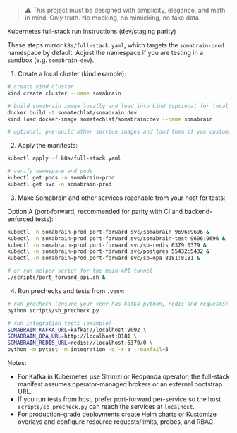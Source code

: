 > :warning: This project must be designed with simplicity, elegance, and math in mind. Only truth. No mocking, no mimicking, no fake data.

Kubernetes full-stack run instructions (dev/staging parity)

These steps mirror `k8s/full-stack.yaml`, which targets the `somabrain-prod` namespace by default. Adjust the namespace if you are testing in a sandbox (e.g. `somabrain-dev`).

1) Create a local cluster (kind example):

```bash
# create kind cluster
kind create cluster --name somabrain

# build somabrain image locally and load into kind (optional for local overrides)
docker build -t somatechlat/somabrain:dev .
kind load docker-image somatechlat/somabrain:dev --name somabrain

# optional: pre-build other service images and load them if you customize manifests
```

2) Apply the manifests:

```bash
kubectl apply -f k8s/full-stack.yaml

# verify namespace and pods
kubectl get pods -n somabrain-prod
kubectl get svc -n somabrain-prod
```

3) Make Somabrain and other services reachable from your host for tests:

Option A (port-forward, recommended for parity with CI and backend-enforced tests):

```bash
kubectl -n somabrain-prod port-forward svc/somabrain 9696:9696 &
kubectl -n somabrain-prod port-forward svc/somabrain-test 9696:9696 &
kubectl -n somabrain-prod port-forward svc/sb-redis 6379:6379 &
kubectl -n somabrain-prod port-forward svc/postgres 55432:5432 &
kubectl -n somabrain-prod port-forward svc/sb-opa 8181:8181 &

# or run helper script for the main API tunnel
./scripts/port_forward_api.sh &
```

4) Run prechecks and tests from `.venv`:

```bash
# run precheck (ensure your venv has kafka-python, redis and requests)
python scripts/sb_precheck.py

# run integration tests (example)
SOMABRAIN_KAFKA_URL=kafka://localhost:9092 \
SOMABRAIN_OPA_URL=http://localhost:8181 \
SOMABRAIN_REDIS_URL=redis://localhost:6379/0 \
python -m pytest -m integration -q -r a --maxfail=5
```

Notes:
- For Kafka in Kubernetes use Strimzi or Redpanda operator; the full-stack manifest assumes operator-managed brokers or an external bootstrap URL.
- If you run tests from host, prefer port-forward per-service so the host `scripts/sb_precheck.py` can reach the services at `localhost`.
- For production-grade deployments create Helm charts or Kustomize overlays and configure resource requests/limits, probes, and RBAC.
